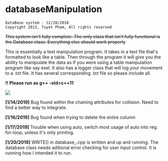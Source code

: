 # databaseManipulation
```
DataBase system - 12/28/2018
Copyright 2013, Tuyet Pham, All rights reserved
```

<strike>This system isn't fully complete. The only class that isn't fully functional is the Database class. Everything else should work properly</strike>

This is essentially a text manipulation program. It takes in a text file that's formatted to look like a table. 
Then through the program it will give you the ability to manipulate the data as if you were using a table manipulation program like say exel. It also has a logger class that will log your movement to a .txt file. It has several corresponding .txt file so please include all.

**!! Please run as g++ -std=c++11**

![](https://gfycat.com/soggyimpossiblelhasaapso.gif)

**[1/14/2019]** Bug found within the chaining attributes for collision. Need to find a better way to integrate. 

**[1/16/2019]** Bug found when trying to delete the entire column

**[1/17/2019]** Trouble when using auto, switch most usage of auto into reg. for-loop, unless it's only printing.

**[1/20/2019]** WRITE() in database_.cpp is written and up and running. The database class needs aditional error checking for user input control. It is running how I intended it to run. 

